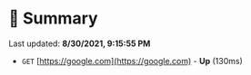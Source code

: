 # 📖 Summary
Last updated: **8/30/2021, 9:15:55 PM**

- `GET` [https://google.com](https://google.com) - **Up** (130ms)
